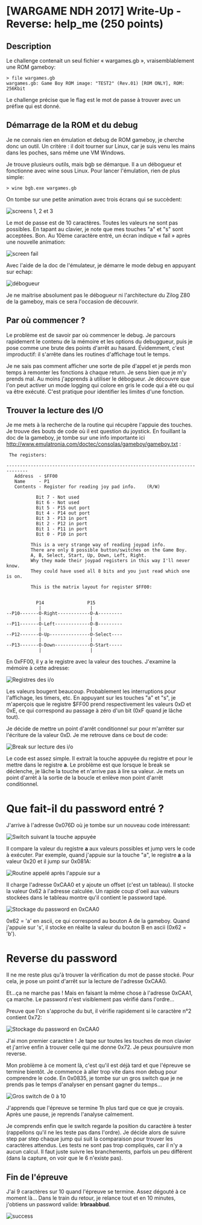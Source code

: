 # [WARGAME NDH 2017] Write-Up - Reverse: help_me (250 points)

## Description

Le challenge contenait un seul fichier « wargames.gb », vraisemblablement une
ROM gameboy:

```
> file wargames.gb
wargames.gb: Game Boy ROM image: "TEST2" (Rev.01) [ROM ONLY], ROM: 256Kbit
```

Le challenge précise que le flag est le mot de passe à trouver avec un préfixe
qui est donné.


## Démarrage de la ROM et du debug

Je ne connais rien en émulation et debug de ROM gameboy, je cherche donc
un outil. Un critère : il doit tourner sur Linux, car je suis venu les
mains dans les poches, sans même une VM Windows.

Je trouve plusieurs outils, mais bgb se démarque. Il a un débogueur et
fonctionne avec wine sous Linux. Pour lancer l'émulation, rien de plus simple:

```
> wine bgb.exe wargames.gb
```

On tombe sur une petite animation avec trois écrans qui se succèdent:

![](img/wargames-screens.jpeg "screens 1, 2 et 3")

Le mot de passe est de 10 caractères. Toutes les valeurs ne sont pas possibles.
En tapant au clavier, je note que mes touches "a" et "s" sont acceptées. Bon.
Au 10ème caractère entré, un écran indique « fail » après une nouvelle
animation:

![](img/wargames-screen-fail.jpeg "screen fail")

Avec l'aide de la doc de l'émulateur, je démarre le mode debug en appuyant sur
echap:

![](img/wargames-debugguer.jpeg "débogueur")

Je ne maitrise absolument pas le débogueur ni l'architecture du Zilog Z80 de la
gameboy, mais ce sera l'occasion de découvrir.


## Par où commencer ?

Le problème est de savoir par où commencer le debug. Je parcours rapidement le
contenu de la mémoire et les options du debuggueur, puis je pose comme une brute
des points d'arrêt au hasard. Évidemment, c'est improductif: il s'arrête
dans les routines d'affichage tout le temps.

Je ne sais pas comment afficher une sorte de pile d'appel et je perds mon temps à
remonter les fonctions à chaque return. Je sens bien que je m'y prends mal. Au
moins j'apprends à utiliser le débogueur. Je découvre que l'on peut activer un
mode logging qui colore en gris le code qui a été ou qui va être exécuté. C'est
pratique pour identifier les limites d'une fonction.


## Trouver la lecture des I/O

Je me mets à la recherche de la routine qui récupère l'appuie des touches.
Je trouve des bouts de code où il est question du joystick. En fouillant la
doc de la gameboy, je tombe sur une info importante ici
http://www.emulatronia.com/doctec/consolas/gameboy/gameboy.txt :

```
 The registers:

------------------------------------------------------------------------------
   Address  - $FF00
   Name     - P1
   Contents - Register for reading joy pad info.    (R/W)

           Bit 7 - Not used
           Bit 6 - Not used
           Bit 5 - P15 out port
           Bit 4 - P14 out port
           Bit 3 - P13 in port
           Bit 2 - P12 in port
           Bit 1 - P11 in port
           Bit 0 - P10 in port

         This is a very strange way of reading joypad info.
         There are only 8 possible button/switches on the Game Boy.
         A, B, Select, Start, Up, Down, Left, Right.
         Why they made their joypad registers in this way I'll never know.
         They could have used all 8 bits and you just read which one is on.

         This is the matrix layout for register $FF00:


           P14                P15
            |                  |
--P10-------O-Right------------O-A---------
            |                  |
--P11-------O-Left-------------O-B---------
            |                  |
--P12-------O-Up---------------O-Select----
            |                  |
--P13-------O-Down-------------O-Start-----
            |                  |
```
En 0xFF00, il y a le registre avec la valeur des touches. J'examine la mémoire à
cette adresse:

![](img/wargames-screen-io.jpeg "Registres des i/o")

Les valeurs bougent beaucoup. Probablement les interruptions pour l'affichage,
les timers, etc. En appuyant sur les touches "a" et "s", je m'aperçois que le
registre $FF00 prend respectivement les valeurs 0xD et 0xE, ce qui correspond au
passage à zéro d'un bit (0xF quand je lâche tout).

Je décide de mettre un point d'arrêt conditionnel sur pour m'arrêter sur
l'écriture de la valeur 0xD. Je me retrouve dans ce bout de code:

![](img/wargames-screen-io-break.png "Break sur lecture des i/o")

Le code est assez simple. Il extrait la touche appuyée du registre et pour le
mettre dans le registre **a**. Le problème est que lorsque le break se déclenche,
je lâche la touche et n'arrive pas à lire sa valeur. Je mets un point d'arrêt à
la sortie de la boucle et enlève mon point d'arrêt conditionnel.

# Que fait-il du password entré ?

J'arrive à l'adresse 0x076D où je tombe sur un nouveau code intéressant:

![](img/wargames-screen-switch.png "Switch suivant la touche appuyée")

Il compare la valeur du registre **a** aux valeurs possibles et jump vers le
code à exécuter. Par exemple, quand j'appuie sur la touche "a", le registre **a**
a la valeur 0x20 et il jump sur 0x081A:

![](img/wargames-screen-event-a.png "Routine appelé après l'appuie sur a")

Il charge l'adresse 0xCAA0 et y ajoute un offset (c'est un tableau). Il stocke
la valeur 0x62 à l'adresse calculée. Un rapide coup d'oeil aux valeurs stockées
dans le tableau montre qu'il contient le password tapé.

![](img/wargames-screen-password.png "Stockage du password en 0xCAA0")

0x62 = 'a' en ascii, ce qui correspond au bouton A de la gameboy. Quand j'appuie
sur 's', il stocke en réalite la valeur du bouton B en ascii (0x62 = 'b').

# Reverse du password

Il ne me reste plus qu'à trouver la vérification du mot de passe stocké. Pour
cela, je pose un point d'arrêt sur la lecture de l'adresse 0xCAA0.

Et...ça ne marche pas ! Mais en faisant la même chose à l'adresse 0xCAA1, ça
marche. Le password n'est visiblement pas vérifié dans l'ordre...

Preuve que l'on s'approche du but, il vérifie rapidement si le caractère n°2
contient 0x72:

![](img/wargames-screen-pass-char2.png "Stockage du password en 0xCAA0")

J'ai mon premier caractère ! Je tape sur toutes les touches de mon clavier et
j'arrive enfin à trouver celle qui me donne 0x72. Je peux poursuivre mon
reverse.

Mon problème à ce moment là, c'est qu'il est déjà tard et que l'épreuve se
termine bientôt. Je commence à aller trop vite dans mon debug pour comprendre
le code. En 0x0835, je tombe sur un gros switch que je ne prends pas le temps
d'analyser en pensant gagner du temps...

![](img/wargames-screen-switch-check-pass.png "Gros switch de 0 à 10")

J'apprends que l'épreuve se termine 1h plus tard que ce que je croyais. Après
une pause, je reprends l'analyse calmement.

Je comprends enfin que le switch regarde la position du caractère à tester
(rappellons qu'il ne les teste pas dans l'ordre). Je décide alors de suivre
step par step chaque jump qui suit la comparaison pour trouver les caractères
attendus. Les tests ne sont pas trop compliqués, car il n'y a aucun calcul. Il
faut juste suivre les branchements, parfois un peu différent (dans la capture,
on voir que le 6 n'existe pas).

## Fin de l'épreuve

J'ai 9 caractères sur 10 quand l'épreuve se termine. Assez dégouté à ce moment là...
Dans le train du retour, je relance tout et en 10 minutes, j'obtiens un password
valide:
**lrbraabbud**.

![](img/success.png "success")

